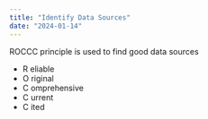 ```yaml
---
title: "Identify Data Sources"
date: "2024-01-14"
---
```


ROCCC principle is used to find good data sources

* R eliable
* O riginal
* C omprehensive
* C urrent
* C ited

